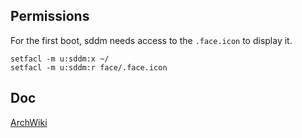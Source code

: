 ## Permissions

For the first boot, sddm needs access to the `.face.icon` to display it.
```
setfacl -m u:sddm:x ~/
setfacl -m u:sddm:r face/.face.icon
```

## Doc

[ArchWiki](https://wiki.archlinux.org/title/SDDM#User_icon_(avatar))